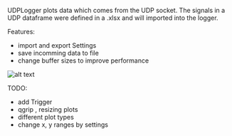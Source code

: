 UDPLogger plots data which comes from the UDP socket. The signals in a UDP dataframe were defined in a .xlsx and will imported into the logger.

Features:
- import and export Settings
- save incomming data to file
- change buffer sizes to improve performance

![alt text](https://github.com/Murmele/UDPLogger/blob/master/res/images/MainView.png)

TODO:
- add Trigger
- qgrip , resizing plots
- different plot types
- change x, y ranges by settings
